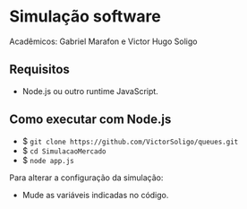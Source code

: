 # Simulação software 

Acadêmicos: Gabriel Marafon e Victor Hugo Soligo

## Requisitos

- Node.js ou outro runtime JavaScript.

## Como executar com Node.js

- $ `git clone https://github.com/VictorSoligo/queues.git`
- $ `cd SimulacaoMercado`
- $ `node app.js`

Para alterar a configuração da simulação:

- Mude as variáveis indicadas no código.
